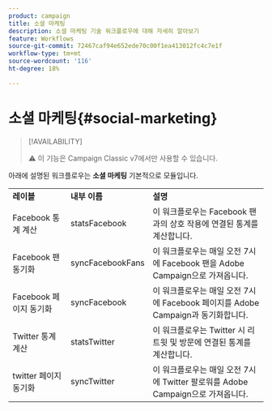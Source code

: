 ```yaml
---
product: campaign
title: 소셜 마케팅
description: 소셜 마케팅 기술 워크플로우에 대해 자세히 알아보기
feature: Workflows
source-git-commit: 72467caf94e652ede70c00f1ea413012fc4c7e1f
workflow-type: tm+mt
source-wordcount: '116'
ht-degree: 18%

---
```



# 소셜 마케팅{#social-marketing}



>[!AVAILABILITY]
>
>:warning: 이 기능은 Campaign Classic v7에서만 사용할 수 있습니다.

아래에 설명된 워크플로우는 **소셜 마케팅** 기본적으로 모듈입니다.

<table> 
 <tbody> 
  <tr> 
   <td> <strong>레이블</strong><br /> </td> 
   <td> <strong>내부 이름</strong><br /> </td> 
   <td> <strong>설명</strong><br /> </td> 
  </tr> 
  <tr> 
   <td> <span class="uicontrol">Facebook 통계 계산</span> <br /> </td> 
   <td> <span class="uicontrol">statsFacebook</span> <br /> </td> 
   <td> 이 워크플로우는 Facebook 팬과의 상호 작용에 연결된 통계를 계산합니다.<br /> </td> 
  </tr> 
  <tr> 
   <td> <span class="uicontrol">Facebook 팬 동기화</span> <br /> </td> 
   <td> <span class="uicontrol">syncFacebookFans</span> <br /> </td> 
   <td> 이 워크플로우는 매일 오전 7시에 Facebook 팬을 Adobe Campaign으로 가져옵니다.<br /> </td> 
  </tr> 
  <tr> 
   <td> <span class="uicontrol">Facebook 페이지 동기화</span> <br /> </td> 
   <td> <span class="uicontrol">syncFacebook</span> <br /> </td> 
   <td> 이 워크플로우는 매일 오전 7시에 Facebook 페이지를 Adobe Campaign과 동기화합니다.<br /> </td> 
  </tr> 
  <tr> 
   <td> <span class="uicontrol">Twitter 통계 계산</span> <br /> </td> 
   <td> <span class="uicontrol">statsTwitter</span> <br /> </td> 
   <td> 이 워크플로우는 Twitter 시 리트윗 및 방문에 연결된 통계를 계산합니다.<br /> </td> 
  </tr> 
  <tr> 
   <td> <span class="uicontrol">twitter 페이지 동기화</span> <br /> </td> 
   <td> <span class="uicontrol">syncTwitter</span> <br /> </td> 
   <td> 이 워크플로우는 매일 오전 7시에 Twitter 팔로워를 Adobe Campaign으로 가져옵니다.<br /> </td> 
  </tr> 
 </tbody> 
</table>

